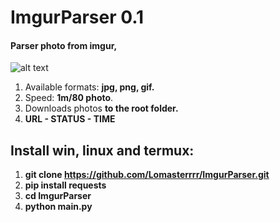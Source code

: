# ImgurParser 0.1
#### Parser photo from imgur, 
![alt text](https://i.imgur.com/N4wUNp3.png)
1. Available formats: **jpg, png, gif.**
2. Speed: **1m/80 photo**.
3. Downloads photos **to the root folder.**
4. **URL - STATUS - TIME**
## Install win, linux and termux:
1. **git clone https://github.com/Lomasterrrr/ImgurParser.git**
2. **pip install requests**
3. **cd ImgurParser**
4. **python main.py**


